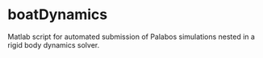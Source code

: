 # boatDynamics
Matlab script for automated submission of Palabos simulations nested in a rigid body dynamics solver.
